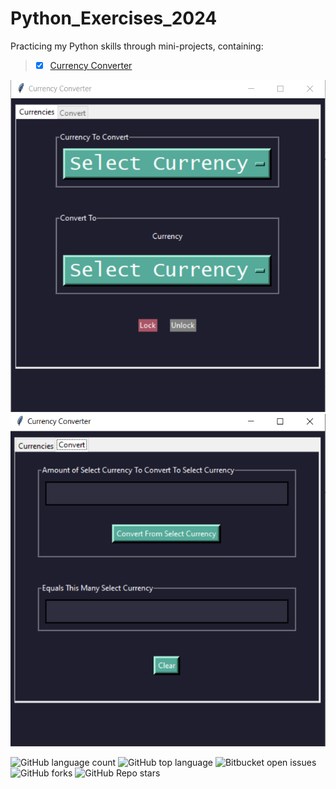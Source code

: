 # Python_Exercises_2024

Practicing my Python skills through mini-projects, containing: 
> - [x] [Currency Converter](https://github.com/nadyakant/Python/blob/main/Currency_Conversion.py) 


![Calculator](https://github.com/nadyakant/Python/blob/main/currencyConverter_1.png)
![Calculator](https://github.com/nadyakant/Python/blob/main/currencyConverter_2.png)





![GitHub language count](https://img.shields.io/github/languages/count/nadyakant/Python) ![GitHub top language](https://img.shields.io/github/languages/top/nadyakant/Python) ![Bitbucket open issues](https://img.shields.io/bitbucket/issues/nadyakant/Python) ![GitHub forks](https://img.shields.io/github/forks/nadyakant/Python) ![GitHub Repo stars](https://img.shields.io/github/stars/nadyakant/Java_Exercises_2020) 

